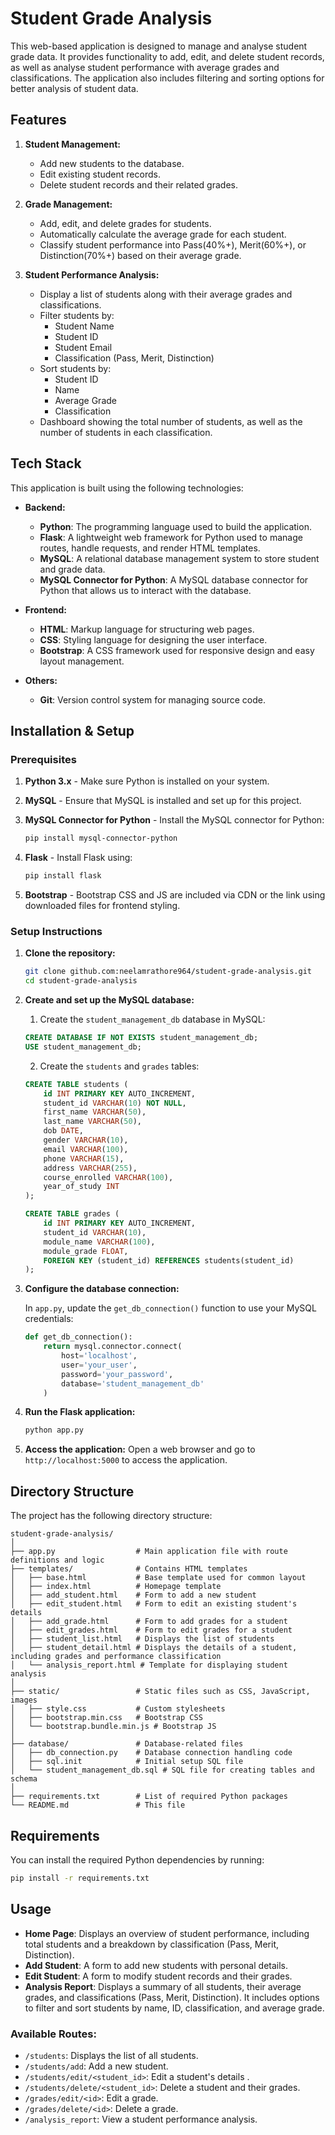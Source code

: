 # Student Grade Analysis

This web-based application is designed to manage and analyse student grade data. It provides functionality to add, edit, and delete student records, as well as analyse student performance with average grades and classifications. The application also includes filtering and sorting options for better analysis of student data.

## Features

1. **Student Management:**
   - Add new students to the database.
   - Edit existing student records.
   - Delete student records and their related grades.

2. **Grade Management:**
   - Add, edit, and delete grades for students.
   - Automatically calculate the average grade for each student.
   - Classify student performance into Pass(40%+), Merit(60%+), or Distinction(70%+) based on their average grade.

3. **Student Performance Analysis:**
   - Display a list of students along with their average grades and classifications.
   - Filter students by:
     - Student Name
     - Student ID
     - Student Email
     - Classification (Pass, Merit, Distinction)
   - Sort students by:
     - Student ID
     - Name
     - Average Grade
     - Classification
   - Dashboard showing the total number of students, as well as the number of students in each classification.

## Tech Stack

This application is built using the following technologies:

- **Backend:**
  - **Python**: The programming language used to build the application.
  - **Flask**: A lightweight web framework for Python used to manage routes, handle requests, and render HTML templates.
  - **MySQL**: A relational database management system to store student and grade data.
  - **MySQL Connector for Python**: A MySQL database connector for Python that allows us to interact with the database.

- **Frontend:**
  - **HTML**: Markup language for structuring web pages.
  - **CSS**: Styling language for designing the user interface.
  - **Bootstrap**: A CSS framework used for responsive design and easy layout management.

- **Others:**
  - **Git**: Version control system for managing source code.

## Installation & Setup

### Prerequisites

1. **Python 3.x** - Make sure Python is installed on your system.
2. **MySQL** - Ensure that MySQL is installed and set up for this project.
3. **MySQL Connector for Python** - Install the MySQL connector for Python:
   ```bash
   pip install mysql-connector-python
   ```

4. **Flask** - Install Flask using:
   ```bash
   pip install flask
   ```

5. **Bootstrap** - Bootstrap CSS and JS are included via CDN or the link using downloaded files for frontend styling.

### Setup Instructions

1. **Clone the repository:**
   ```bash
   git clone github.com:neelamrathore964/student-grade-analysis.git
   cd student-grade-analysis
   ```

2. **Create and set up the MySQL database:**

   1. Create the `student_management_db` database in MySQL:
   ```sql
   CREATE DATABASE IF NOT EXISTS student_management_db;
   USE student_management_db;
   ```

   2. Create the `students` and `grades` tables:
   ```sql
   CREATE TABLE students (
       id INT PRIMARY KEY AUTO_INCREMENT,
       student_id VARCHAR(10) NOT NULL,
       first_name VARCHAR(50),
       last_name VARCHAR(50),
       dob DATE,
       gender VARCHAR(10),
       email VARCHAR(100),
       phone VARCHAR(15),
       address VARCHAR(255),
       course_enrolled VARCHAR(100),
       year_of_study INT
   );

   CREATE TABLE grades (
       id INT PRIMARY KEY AUTO_INCREMENT,
       student_id VARCHAR(10),
       module_name VARCHAR(100),
       module_grade FLOAT,
       FOREIGN KEY (student_id) REFERENCES students(student_id)
   );
   ```

3. **Configure the database connection:**

   In `app.py`, update the `get_db_connection()` function to use your MySQL credentials:
   ```python
   def get_db_connection():
       return mysql.connector.connect(
           host='localhost',
           user='your_user',
           password='your_password',
           database='student_management_db'
       )
   ```

4. **Run the Flask application:**
   ```bash
   python app.py
   ```

5. **Access the application:**
   Open a web browser and go to `http://localhost:5000` to access the application.

## Directory Structure

The project has the following directory structure:

```
student-grade-analysis/
│
├── app.py                  # Main application file with route definitions and logic
├── templates/              # Contains HTML templates
│   ├── base.html           # Base template used for common layout
│   ├── index.html          # Homepage template
│   ├── add_student.html    # Form to add a new student
│   ├── edit_student.html   # Form to edit an existing student's details
│   ├── add_grade.html      # Form to add grades for a student
│   ├── edit_grades.html    # Form to edit grades for a student
│   ├── student_list.html   # Displays the list of students
│   ├── student_detail.html # Displays the details of a student, including grades and performance classification
│   └── analysis_report.html # Template for displaying student analysis
│
├── static/                 # Static files such as CSS, JavaScript, images
│   ├── style.css           # Custom stylesheets
│   ├── bootstrap.min.css   # Bootstrap CSS
│   └── bootstrap.bundle.min.js # Bootstrap JS
│
├── database/               # Database-related files
│   ├── db_connection.py    # Database connection handling code
│   ├── sql.init            # Initial setup SQL file
│   └── student_management_db.sql # SQL file for creating tables and schema
│
├── requirements.txt        # List of required Python packages
└── README.md               # This file
```

## Requirements

You can install the required Python dependencies by running:

```bash
pip install -r requirements.txt
```

## Usage

- **Home Page**: Displays an overview of student performance, including total students and a breakdown by classification (Pass, Merit, Distinction).
- **Add Student**: A form to add new students with personal details.
- **Edit Student**: A form to modify student records and their grades.
- **Analysis Report**: Displays a summary of all students, their average grades, and classifications (Pass, Merit, Distinction). It includes options to filter and sort students by name, ID, classification, and average grade.

### Available Routes:
- `/students`: Displays the list of all students.
- `/students/add`: Add a new student.
- `/students/edit/<student_id>`: Edit a student's details .
- `/students/delete/<student_id>`: Delete a student and their grades.
- `/grades/edit/<id>`: Edit a grade.
- `/grades/delete/<id>`: Delete a grade.
- `/analysis_report`: View a student performance analysis.
